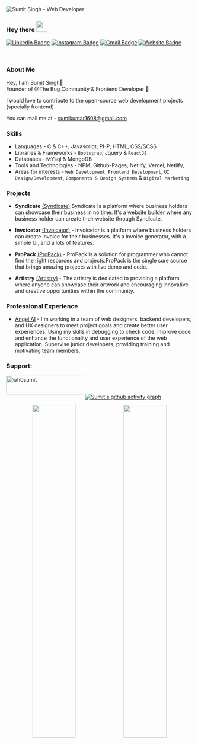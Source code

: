 <img src="https://raw.githubusercontent.com/halfrost/halfrost/master/icons/header_.png" alt="Sumit Singh - Web Developer">

### Hey there <img src="https://raw.githubusercontent.com/aemmadi/aemmadi/master/wave.gif" width="30px">

[![Linkedin Badge](https://img.shields.io/badge/-wh0sumit-blue?style=flat-square&logo=Linkedin&logoColor=white&link=https://www.linkedin.com/in/wh0sumit/)](https://www.linkedin.com/in/wh0sumit/)
[![Instagram Badge](https://img.shields.io/badge/-wh0sumiit-purple?style=flat-square&logo=instagram&logoColor=white&link=https://instagram.com/wh0sumiit/)](https://www.instagram.com/wh0sumiit/)
[![Gmail Badge](https://img.shields.io/badge/-sumikumar1608@gmail.com-c14438?style=flat-square&logo=Gmail&logoColor=white&link=mailto:wh0sumit@gmail.com)](mailto:wh0sumit@gmail.com)
[![Website Badge](https://img.shields.io/badge/-Sumit's_Portfolio-black?style=flat-square&logo=Website&logoColor=white&link=https://wh0sumit.github.io/)](https://wh0sumit.github.io/)

<br>

### About Me


Hey, I am Sumit Singh👋 <br>
Founder of @The Bug Community & Frontend Developer 💜

I would love to contribute to the open-source web development projects (specially frontend).

You can mail me at - sumikumar1608@gmail.com

### Skills

- Languages - C & C++, Javascript, PHP, HTML, CSS/SCSS
- Libraries & Frameworks - `Bootstrap`, Jquery & `ReactJS`
- Databases - MYsql & MongoDB
- Tools and Technologies - NPM, Github-Pages, Netlify, Vercel, Netlify,
- Areas for interests - `Web Development`, `Frontend Development`, `UI Design/Development`, `Components & Design Systems` & `Digital Marketing`

### Projects

- **Syndicate** [(Syndicate)](https://www.github.com/SyndicateHQ/syndicate) Syndicate is a platform where business holders can showcase their business in no time. It's a website builder where any business holder can create their website through Syndicate.

- **Invoicetor** [(Invoicetor)](https://www.github.com/SyndicateHQ/Invoicetor) - Invoicetor is a platform where business holders can create invoice for their businesses. It's a invoice generator, with a simple UI, and a lots of features.

- **ProPack** [(ProPack)](https://www.github.com/wh0sumit/propack) - ProPack is a solution for programmer who cannot find the right resources and projects.ProPack is the single sure source that brings amazing projects with live demo and code.

- **Artistry** [(Artistry)](https://www.github.com/wh0sumit/artistry) - The artistry is dedicated to providing a platform where anyone can showcase their artwork and encouraging innovative and creative opportunities within the community.

### Professional Experience

- [Angel AI](https://www.linkedin.com/company/angel-ai/) - I'm working in a team of web designers, backend developers, and UX designers to meet project goals and create better user experiences. Using my skills in debugging to check code, improve code and enhance the functionality and user experience of the web application. Supervise junior developers, providing training and motivating team members.


<!-- <img align="right" alt="GIF" src="Dino.gif" width = "500" height="180">
<br>

- 🌱 I’m currently learning **ReactJs**

- 💬 Ask me about **Frontend Development & Digital Marketing**

- ⚡ Fun fact **Tea is love <3**

<br>
<br> -->


<h3 align="left">Support:</h3>
<p><a href="https://www.buymeacoffee.com/wh0sumit"> <img align="left" src="https://cdn.buymeacoffee.com/buttons/v2/default-yellow.png" height="50" width="210" alt="wh0sumit" /></a></p>

<br><br>

[![Sumit's github activity graph](https://activity-graph.herokuapp.com/graph?username=wh0sumit&theme=xcode)](https://git.io/wh0sumit)

<p align="center">
	
  <img width="48%" src="https://github-readme-stats.vercel.app/api?username=wh0sumit&show_icons=true&theme=tokyonight" />
  <img width="48%" src="https://github-readme-streak-stats.herokuapp.com/?user=wh0sumit&theme=tokyonight" />
</p>
